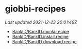 # giobbi-recipes

_Last updated 2021-12-23 20:01:49Z_

- [BankID/BankID.munki.recipe](/autopkg-dupe-tracker/giobbi-recipes/BankID/BankID.munki.recipe)
- [BankID/BankID.install.recipe](/autopkg-dupe-tracker/giobbi-recipes/BankID/BankID.install.recipe)
- [BankID/BankID.download.recipe](/autopkg-dupe-tracker/giobbi-recipes/BankID/BankID.download.recipe)